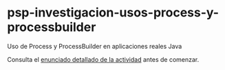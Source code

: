 # psp-investigacion-usos-process-y-processbuilder
Uso de Process y ProcessBuilder en aplicaciones reales Java

Consulta el [enunciado detallado de la actividad](https://docs.google.com/document/d/1ZgAkKIg6nZwlylNgm4dTIpvGpv6tOCA8FEcsIsnX4do/edit?usp=sharing) antes de comenzar.

